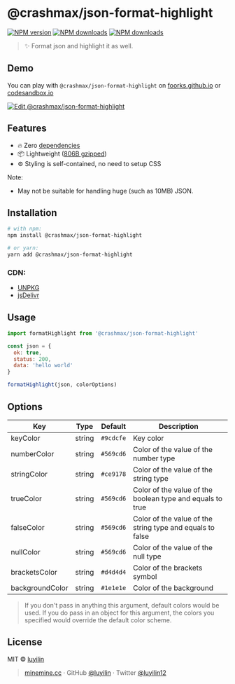 # @crashmax/json-format-highlight

[![NPM version](https://img.shields.io/npm/v/@crashmax/json-format-highlight.svg?style=flat)](https://npmjs.com/package/@crashmax/json-format-highlight)
[![NPM downloads](https://img.shields.io/npm/dm/@crashmax/json-format-highlight.svg?style=flat)](https://npmjs.com/package/@crashmax/json-format-highlight)
[![NPM downloads](https://img.shields.io/github/workflow/status/foorks/@crashmax/json-format-highlight/github-pages)](https://github.com/foorks/@crashmax/json-format-highlight/actions)

> ✨ Format json and highlight it as well.

## Demo

You can play with `@crashmax/json-format-highlight` on [foorks.github.io](https://foorks.github.io/json-format-highlight/example/dist/) or [codesandbox.io](https://codesandbox.io/s/json-format-highlight-fbrt8)

[![Edit @crashmax/json-format-highlight](https://codesandbox.io/static/img/play-codesandbox.svg)](https://codesandbox.io/s/json-format-highlight-fbrt8)

## Features

 - 🔥 Zero [dependencies](https://www.npmjs.com/package/@crashmax/json-format-highlight?activeTab=dependents)
 - 📦 Lightweight ([806B gzipped](https://bundlephobia.com/package/@crashmax/json-format-highlight))
 - ⚙️ Styling is self-contained, no need to setup CSS

Note:

 - May not be suitable for handling huge (such as 10MB) JSON.

## Installation

```sh
# with npm:
npm install @crashmax/json-format-highlight

# or yarn:
yarn add @crashmax/json-format-highlight
```

### CDN:
 - [UNPKG](https://unpkg.com/@crashmax/json-format-highlight@latest/dist/)
 - [jsDelivr](https://cdn.jsdelivr.net/npm/@crashmax/json-format-highlight@latest/dist/)

## Usage

```js
import formatHighlight from '@crashmax/json-format-highlight'

const json = {
  ok: true,
  status: 200,
  data: 'hello world'
}

formatHighlight(json, colorOptions)
```

## Options

|Key|Type|Default|Description|
|---|---|---|---|
|keyColor       |string|```#9cdcfe```|Key color|
|numberColor    |string|```#569cd6```|Color of the value of the number type|
|stringColor    |string|```#ce9178```|Color of the value of the string type|
|trueColor      |string|```#569cd6```|Color of the value of the boolean type and equals to true|
|falseColor     |string|```#569cd6```|Color of the value of the string type and equals to false|
|nullColor      |string|```#569cd6```|Color of the value of the null type|
|bracketsColor  |string|```#d4d4d4```|Color of the brackets symbol|
|backgroundColor|string|```#1e1e1e```|Color of the background|

> If you don't pass in anything this argument, default colors would be used. If you do pass in an object for this argument,
the colors you specified would override the default color scheme.

## License

MIT &copy; [luyilin](https://github.com/luyilin)

> [minemine.cc](https://minemine.cc) · GitHub [@luyilin](https://github.com/luyilin) · Twitter [@luyilin12](https://twitter.com/luyilin12)
